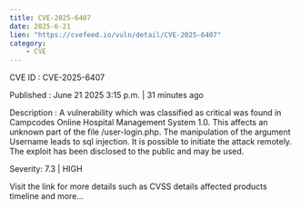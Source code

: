```yaml
---
title: CVE-2025-6407
date: 2025-6-21
lien: "https://cvefeed.io/vuln/detail/CVE-2025-6407"
category:
    - CVE
---
```


CVE ID : CVE-2025-6407

Published :  June 21
2025
3:15 p.m. | 31 minutes ago

Description : A vulnerability
which was classified as critical
was found in Campcodes Online Hospital Management System 1.0. This affects an unknown part of the file /user-login.php. The manipulation of the argument Username leads to sql injection. It is possible to initiate the attack remotely. The exploit has been disclosed to the public and may be used.

Severity: 7.3 | HIGH

Visit the link for more details
such as CVSS details
affected products
timeline
and more...
